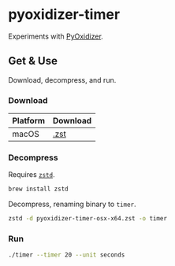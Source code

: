 # pyoxidizer-timer

Experiments with [PyOxidizer]().

## Get & Use

Download, decompress, and run.

### Download

| Platform            | Download                |
| --------------------| ------------------------|
| macOS               | [.zst][rl-macos]        |

[rl-macos]: https://github.com/curtisalexander/pyoxidizer-timer/releases/download/v0.1-beta/pyoxidizer-timer-osx-x64.zst


### Decompress

Requires [`zstd`](https://facebook.github.io/zstd/).

```sh
brew install zstd
```

Decompress, renaming binary to `timer`.

```sh
zstd -d pyoxidizer-timer-osx-x64.zst -o timer
```


### Run

```sh
./timer --timer 20 --unit seconds
```
